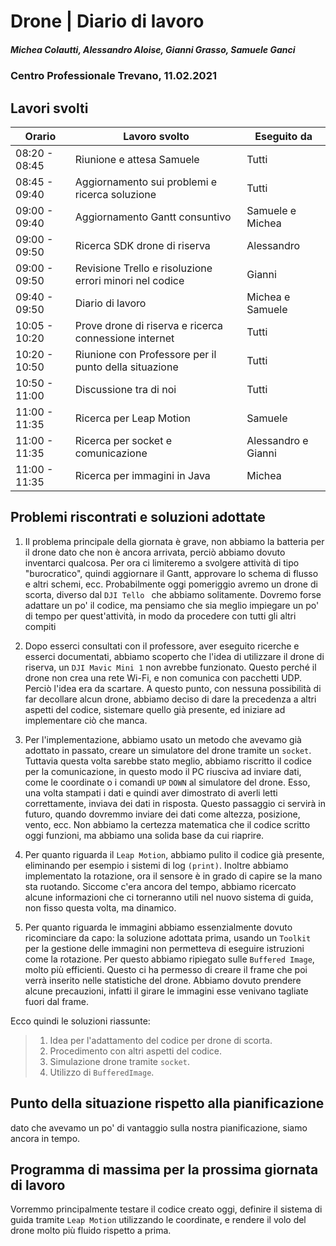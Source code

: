 # Drone | Diario di lavoro
##### Michea Colautti, Alessandro Aloise, Gianni Grasso, Samuele Ganci
### Centro Professionale Trevano, 11.02.2021

## Lavori svolti


|Orario        |Lavoro svolto                                                        |Eseguito da                 |
|--------------|---------------------------------------------------------------------|----------------------------|
|08:20 - 08:45 | Riunione e attesa Samuele                                           |Tutti                       |
|08:45 - 09:40 | Aggiornamento sui problemi e ricerca soluzione                      |Tutti                       |
|09:00 - 09:40 | Aggiornamento Gantt consuntivo                                      |Samuele e Michea            |
|09:00 - 09:50 | Ricerca SDK drone di riserva                                        |Alessandro                  |
|09:00 - 09:50 | Revisione Trello e risoluzione errori minori nel codice             |Gianni                      |
|09:40 - 09:50 | Diario di lavoro                                                    |Michea e Samuele            |
|10:05 - 10:20 | Prove drone di riserva e ricerca connessione internet               |Tutti                       |
|10:20 - 10:50 | Riunione con Professore per il punto della situazione               |Tutti                       |
|10:50 - 11:00 | Discussione tra di noi                                              |Tutti                       |
|11:00 - 11:35 | Ricerca per Leap Motion                                             |Samuele                     |
|11:00 - 11:35 | Ricerca per socket e comunicazione                                  |Alessandro e Gianni         |
|11:00 - 11:35 | Ricerca per immagini in Java                                        |Michea                      |






## Problemi riscontrati e soluzioni adottate
1. Il problema principale della giornata è grave, non abbiamo la batteria per il drone dato che non è ancora arrivata, perciò abbiamo dovuto inventarci qualcosa. Per ora ci limiteremo a svolgere attività di tipo "burocratico", quindi aggiornare il Gantt, approvare lo schema di flusso e altri schemi, ecc. Probabilmente oggi pomeriggio avremo un drone di scorta, diverso dal `DJI Tello ` che abbiamo solitamente. Dovremo forse adattare un po' il codice, ma pensiamo che sia meglio impiegare un po' di tempo per quest'attività, in modo da procedere con tutti gli altri compiti

2. Dopo esserci consultati con il professore, aver eseguito ricerche e esserci documentati, abbiamo scoperto che l'idea di utilizzare il drone di riserva, un `DJI Mavic Mini 1` non avrebbe funzionato. Questo perché il drone non crea una rete Wi-Fi, e non comunica con pacchetti UDP. Perciò l'idea era da scartare.
A questo punto, con nessuna possibilità di far decollare alcun drone, abbiamo deciso di dare la precedenza a altri aspetti del codice, sistemare quello già presente, ed iniziare ad implementare ciò che manca.

3. Per l'implementazione, abbiamo usato un metodo che avevamo già adottato in passato, creare un simulatore del drone tramite un `socket`. Tuttavia questa volta sarebbe stato meglio, abbiamo riscritto il codice per la comunicazione, in questo modo il PC riusciva ad inviare dati, come le coordinate o i comandi `UP` `DOWN` al simulatore del drone. Esso, una volta stampati i dati e quindi aver dimostrato di averli letti correttamente, inviava dei dati in risposta. Questo passaggio ci servirà in futuro, quando dovremmo inviare dei dati come altezza, posizione, vento, ecc.
Non abbiamo la certezza matematica che il codice scritto oggi funzioni, ma abbiamo una solida base da cui riaprire.

4. Per quanto riguarda il `Leap Motion`, abbiamo pulito il codice già presente, eliminando per esempio i sistemi di log `(print)`. Inoltre abbiamo implementato la rotazione, ora il sensore è in grado di capire se la mano sta ruotando. Siccome c'era ancora del tempo, abbiamo ricercato alcune informazioni che ci torneranno utili nel nuovo sistema di guida, non fisso questa volta, ma dinamico.

5. Per quanto riguarda le immagini abbiamo essenzialmente dovuto ricominciare da capo: la soluzione adottata prima, usando un `Toolkit` per la gestione delle immagini non permetteva di eseguire istruzioni come la rotazione. Per questo abbiamo ripiegato sulle `Buffered Image`, molto più efficienti. Questo ci ha permesso di creare il frame che poi verrà inserito nelle statistiche del drone. Abbiamo dovuto prendere alcune precauzioni, infatti il girare le immagini esse venivano tagliate fuori dal frame.

Ecco quindi le soluzioni riassunte:


> 1. Idea per l'adattamento del codice per drone di scorta.
> 2. Procedimento con altri aspetti del codice.
> 3. Simulazione drone tramite `socket`.
> 4. Utilizzo di `BufferedImage`.


## Punto della situazione rispetto alla pianificazione
dato che avevamo un po' di vantaggio sulla nostra pianificazione, siamo ancora in tempo.


## Programma di massima per la prossima giornata di lavoro
Vorremmo principalmente testare il codice creato oggi, definire il sistema di guida tramite `Leap Motion` utilizzando le coordinate, e rendere il volo del drone molto più fluido rispetto a prima.

